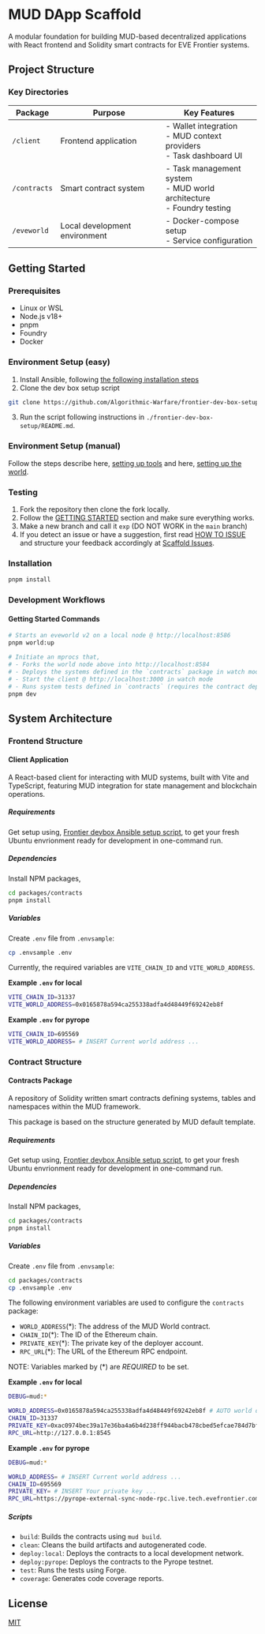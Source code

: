 # MUD DApp Scaffold

A modular foundation for building MUD-based decentralized applications with React frontend and Solidity smart contracts for EVE Frontier systems.


## Project Structure


### Key Directories

| Package      | Purpose                       | Key Features                                                              |
| ------------ | ----------------------------- | ------------------------------------------------------------------------- |
| `/client`    | Frontend application          | - Wallet integration<br>- MUD context providers<br>- Task dashboard UI    |
| `/contracts` | Smart contract system         | - Task management system<br>- MUD world architecture<br>- Foundry testing |
| `/eveworld`  | Local development environment | - Docker-compose setup<br>- Service configuration                         |

## Getting Started

### Prerequisites
- Linux or WSL
- Node.js v18+
- pnpm
- Foundry
- Docker

### Environment Setup (easy)

1. Install Ansible, following [the following installation steps](https://www.linuxtechi.com/how-to-install-ansible-on-ubuntu/)
2. Clone the dev box setup script
```sh
git clone https://github.com/Algorithmic-Warfare/frontier-dev-box-setup
```
3. Run the script following instructions in `./frontier-dev-box-setup/README.md`.


### Environment Setup (manual)

Follow the steps describe here, [setting up tools](https://docs.evefrontier.com/Tools) and here, [setting up the world](https://docs.evefrontier.com/LocalWorldSetup).

###  Testing

1. Fork the repository then clone the fork locally.
2. Follow the [GETTING STARTED](#getting-started) section and make sure everything works.
3. Make a new branch and call it `exp` (DO NOT WORK in the `main` branch)
4. If you detect an issue or have a suggestion, first read [HOW TO ISSUE](./.testerdocs/HOW%20TO%20ISSUE.md) and structure your feedback accordingly at [Scaffold Issues](https://github.com/Algorithmic-Warfare/MUD-DApp-Scaffold/issues).

### Installation

```bash
pnpm install
```

### Development Workflows

#### Getting Started Commands
```bash
# Starts an eveworld v2 on a local node @ http://localhost:8586
pnpm world:up 

# Initiate an mprocs that,
# - Forks the world node above into http://localhost:8584
# - Deploys the systems defined in the `contracts` package in watch mode.
# - Start the client @ http://localhost:3000 in watch mode
# - Runs system tests defined in `contracts` (requires the contract deployement to resolve first). Process will fail initially but after contract deployement, press "R", to rerun them.
pnpm dev
```

## System Architecture
### Frontend Structure

#### Client Application

A React-based client for interacting with MUD systems, built with Vite and TypeScript, featuring MUD integration for state management and blockchain operations.


##### Requirements

Get setup using, [Frontier devbox Ansible setup script](https://github.com/Algorithmic-Warfare/frontier-dev-box-setup), to get your fresh Ubuntu envrionment ready for development in one-command run.

##### Dependencies

Install NPM packages,
```bash
cd packages/contracts
pnpm install
```

##### Variables

Create `.env` file from `.envsample`:
```bash
cp .envsample .env
```

Currently, the required variables are `VITE_CHAIN_ID` and `VITE_WORLD_ADDRESS`.

**Example `.env` for local**
```sh
VITE_CHAIN_ID=31337
VITE_WORLD_ADDRESS=0x0165878a594ca255338adfa4d48449f69242eb8f

```

**Example `.env` for pyrope**
```sh
VITE_CHAIN_ID=695569
VITE_WORLD_ADDRESS= # INSERT Current world address ...

```

### Contract Structure

#### Contracts Package

A repository of Solidity written smart contracts defining systems, tables and namespaces within the MUD framework.

This package is based on the structure generated by MUD default template.


##### Requirements

Get setup using, [Frontier devbox Ansible setup script](https://github.com/Algorithmic-Warfare/frontier-dev-box-setup), to get your fresh Ubuntu envrionment ready for development in one-command run.

##### Dependencies

Install NPM packages,
```bash
cd packages/contracts
pnpm install
```

##### Variables

Create `.env` file from `.envsample`:
```bash
cd packages/contracts
cp .envsample .env
```

The following environment variables are used to configure the `contracts` package:

-   `WORLD_ADDRESS`(*): The address of the MUD World contract.
-   `CHAIN_ID`(*): The ID of the Ethereum chain.
-   `PRIVATE_KEY`(*): The private key of the deployer account.
-   `RPC_URL`(*): The URL of the Ethereum RPC endpoint.

NOTE: Variables marked by (*) are *REQUIRED* to be set.

**Example `.env` for local**
```sh
DEBUG=mud:*

WORLD_ADDRESS=0x0165878a594ca255338adfa4d48449f69242eb8f # AUTO world deployer address
CHAIN_ID=31337
PRIVATE_KEY=0xac0974bec39a17e36ba4a6b4d238ff944bacb478cbed5efcae784d7bf4f2ff80 # DEFAULT Anvil account
RPC_URL=http://127.0.0.1:8545

```

**Example `.env` for pyrope**
```sh
DEBUG=mud:*

WORLD_ADDRESS= # INSERT Current world address ...
CHAIN_ID=695569
PRIVATE_KEY= # INSERT Your private key ...
RPC_URL=https://pyrope-external-sync-node-rpc.live.tech.evefrontier.com

```

##### Scripts

-   `build`: Builds the contracts using `mud build`.
-   `clean`: Cleans the build artifacts and autogenerated code.
-   `deploy:local`: Deploys the contracts to a local development network.
-   `deploy:pyrope`: Deploys the contracts to the Pyrope testnet.
-   `test`: Runs the tests using Forge.
-   `coverage`: Generates code coverage reports.


## License

[MIT](/LICENSE)
